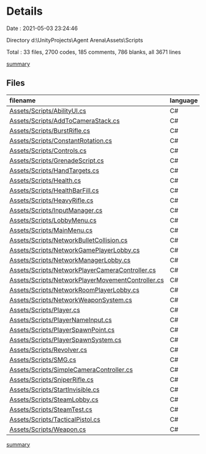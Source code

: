 # Details

Date : 2021-05-03 23:24:46

Directory d:\UnityProjects\Agent Arena\Assets\Scripts

Total : 33 files,  2700 codes, 185 comments, 786 blanks, all 3671 lines

[summary](results.md)

## Files
| filename | language | code | comment | blank | total |
| :--- | :--- | ---: | ---: | ---: | ---: |
| [Assets/Scripts/AbilityUI.cs](/Assets/Scripts/AbilityUI.cs) | C# | 63 | 2 | 18 | 83 |
| [Assets/Scripts/AddToCameraStack.cs](/Assets/Scripts/AddToCameraStack.cs) | C# | 14 | 2 | 5 | 21 |
| [Assets/Scripts/BurstRifle.cs](/Assets/Scripts/BurstRifle.cs) | C# | 12 | 2 | 5 | 19 |
| [Assets/Scripts/ConstantRotation.cs](/Assets/Scripts/ConstantRotation.cs) | C# | 14 | 2 | 5 | 21 |
| [Assets/Scripts/Controls.cs](/Assets/Scripts/Controls.cs) | C# | 613 | 5 | 14 | 632 |
| [Assets/Scripts/GrenadeScript.cs](/Assets/Scripts/GrenadeScript.cs) | C# | 62 | 2 | 23 | 87 |
| [Assets/Scripts/HandTargets.cs](/Assets/Scripts/HandTargets.cs) | C# | 31 | 2 | 5 | 38 |
| [Assets/Scripts/Health.cs](/Assets/Scripts/Health.cs) | C# | 73 | 2 | 30 | 105 |
| [Assets/Scripts/HealthBarFill.cs](/Assets/Scripts/HealthBarFill.cs) | C# | 75 | 2 | 15 | 92 |
| [Assets/Scripts/HeavyRifle.cs](/Assets/Scripts/HeavyRifle.cs) | C# | 12 | 2 | 6 | 20 |
| [Assets/Scripts/InputManager.cs](/Assets/Scripts/InputManager.cs) | C# | 46 | 0 | 13 | 59 |
| [Assets/Scripts/LobbyMenu.cs](/Assets/Scripts/LobbyMenu.cs) | C# | 29 | 0 | 13 | 42 |
| [Assets/Scripts/MainMenu.cs](/Assets/Scripts/MainMenu.cs) | C# | 21 | 2 | 10 | 33 |
| [Assets/Scripts/NetworkBulletCollision.cs](/Assets/Scripts/NetworkBulletCollision.cs) | C# | 40 | 23 | 24 | 87 |
| [Assets/Scripts/NetworkGamePlayerLobby.cs](/Assets/Scripts/NetworkGamePlayerLobby.cs) | C# | 41 | 0 | 18 | 59 |
| [Assets/Scripts/NetworkManagerLobby.cs](/Assets/Scripts/NetworkManagerLobby.cs) | C# | 144 | 1 | 53 | 198 |
| [Assets/Scripts/NetworkPlayerCameraController.cs](/Assets/Scripts/NetworkPlayerCameraController.cs) | C# | 159 | 33 | 88 | 280 |
| [Assets/Scripts/NetworkPlayerMovementController.cs](/Assets/Scripts/NetworkPlayerMovementController.cs) | C# | 143 | 35 | 48 | 226 |
| [Assets/Scripts/NetworkRoomPlayerLobby.cs](/Assets/Scripts/NetworkRoomPlayerLobby.cs) | C# | 206 | 1 | 80 | 287 |
| [Assets/Scripts/NetworkWeaponSystem.cs](/Assets/Scripts/NetworkWeaponSystem.cs) | C# | 285 | 32 | 105 | 422 |
| [Assets/Scripts/Player.cs](/Assets/Scripts/Player.cs) | C# | 42 | 3 | 10 | 55 |
| [Assets/Scripts/PlayerNameInput.cs](/Assets/Scripts/PlayerNameInput.cs) | C# | 34 | 1 | 19 | 54 |
| [Assets/Scripts/PlayerSpawnPoint.cs](/Assets/Scripts/PlayerSpawnPoint.cs) | C# | 21 | 0 | 5 | 26 |
| [Assets/Scripts/PlayerSpawnSystem.cs](/Assets/Scripts/PlayerSpawnSystem.cs) | C# | 84 | 0 | 52 | 136 |
| [Assets/Scripts/Revolver.cs](/Assets/Scripts/Revolver.cs) | C# | 12 | 2 | 5 | 19 |
| [Assets/Scripts/SMG.cs](/Assets/Scripts/SMG.cs) | C# | 12 | 2 | 5 | 19 |
| [Assets/Scripts/SimpleCameraController.cs](/Assets/Scripts/SimpleCameraController.cs) | C# | 241 | 9 | 44 | 294 |
| [Assets/Scripts/SniperRifle.cs](/Assets/Scripts/SniperRifle.cs) | C# | 12 | 2 | 6 | 20 |
| [Assets/Scripts/StartInvisible.cs](/Assets/Scripts/StartInvisible.cs) | C# | 22 | 2 | 8 | 32 |
| [Assets/Scripts/SteamLobby.cs](/Assets/Scripts/SteamLobby.cs) | C# | 67 | 8 | 31 | 106 |
| [Assets/Scripts/SteamTest.cs](/Assets/Scripts/SteamTest.cs) | C# | 16 | 2 | 6 | 24 |
| [Assets/Scripts/TacticalPistol.cs](/Assets/Scripts/TacticalPistol.cs) | C# | 12 | 2 | 6 | 20 |
| [Assets/Scripts/Weapon.cs](/Assets/Scripts/Weapon.cs) | C# | 42 | 2 | 11 | 55 |

[summary](results.md)